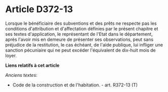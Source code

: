 # Article D372-13

Lorsque le bénéficiaire des subventions et des prêts ne respecte pas les conditions d'attribution et d'affectation définies
par le présent chapitre et ses textes d'application, le représentant de l'Etat dans le département, après l'avoir mis en
demeure de présenter ses observations, peut sans préjudice de la restitution, le cas échéant, de l'aide publique, lui
infliger une sanction pécuniaire qui ne peut excéder l'équivalent de dix-huit mois de loyer.

**Liens relatifs à cet article**

_Anciens textes_:

  - Code de la construction et de l'habitation. - art. R372-13 (T)
